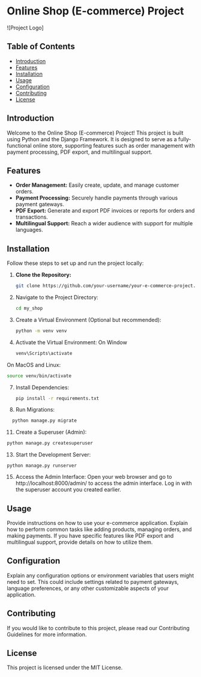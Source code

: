# Online Shop (E-commerce) Project

![Project Logo] <!-- If you have a project logo, include it here -->

## Table of Contents

- [Introduction](#introduction)
- [Features](#features)
- [Installation](#installation)
- [Usage](#usage)
- [Configuration](#configuration)
- [Contributing](#contributing)
- [License](#license)

## Introduction

Welcome to the Online Shop (E-commerce) Project! This project is built using Python and the Django Framework. It is designed to serve as a fully-functional online store, supporting features such as order management with payment processing, PDF export, and multilingual support.

## Features

- **Order Management:** Easily create, update, and manage customer orders.
- **Payment Processing:** Securely handle payments through various payment gateways.
- **PDF Export:** Generate and export PDF invoices or reports for orders and transactions.
- **Multilingual Support:** Reach a wider audience with support for multiple languages.

## Installation

Follow these steps to set up and run the project locally:

1. **Clone the Repository:**

   ```bash
   git clone https://github.com/your-username/your-e-commerce-project.git

2. Navigate to the Project Directory:
   ```bash
   cd my_shop
3. Create a Virtual Environment (Optional but recommended):
   ```bash
   python -m venv venv
5. Activate the Virtual Environment:
 On Window
   ```bash
   venv\Scripts\activate
On MacOS and Linux:
  ```bash
  source venv/bin/activate
  ```
7. Install Dependencies:
   ```bash
   pip install -r requirements.txt
9. Run Migrations:
  ```bash
    python manage.py migrate
  ```
11. Create a Superuser (Admin):
  ```bash
  python manage.py createsuperuser
  ```
13. Start the Development Server:
  ```
  python manage.py runserver
  ```
15. Access the Admin Interface:
Open your web browser and go to http://localhost:8000/admin/ to access the admin interface. Log in with the superuser account you created earlier.

## Usage
Provide instructions on how to use your e-commerce application. Explain how to perform common tasks like adding products, managing orders, and making payments. If you have specific features like PDF export and multilingual support, provide details on how to utilize them.
## Configuration
Explain any configuration options or environment variables that users might need to set. This could include settings related to payment gateways, language preferences, or any other customizable aspects of your application.
## Contributing
If you would like to contribute to this project, please read our Contributing Guidelines for more information.
## License
This project is licensed under the MIT License.
